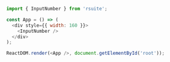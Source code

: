 <!--start-code-->

```js
import { InputNumber } from 'rsuite';

const App = () => (
  <div style={{ width: 160 }}>
    <InputNumber />
  </div>
);

ReactDOM.render(<App />, document.getElementById('root'));
```

<!--end-code-->
